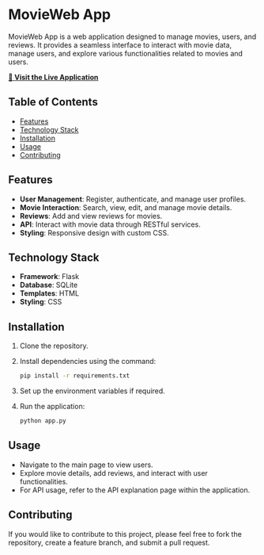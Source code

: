 # MovieWeb App

MovieWeb App is a web application designed to manage movies, users, and reviews. It provides a seamless interface to interact with movie data, manage users, and explore various functionalities related to movies and users.

[**🚀 Visit the Live Application**](https://ludmitr.pythonanywhere.com/)

## Table of Contents

- [Features](#features)
- [Technology Stack](#technology-stack)
- [Installation](#installation)
- [Usage](#usage)
- [Contributing](#contributing)


## Features

- **User Management**: Register, authenticate, and manage user profiles.
- **Movie Interaction**: Search, view, edit, and manage movie details.
- **Reviews**: Add and view reviews for movies.
- **API**: Interact with movie data through RESTful services.
- **Styling**: Responsive design with custom CSS.

## Technology Stack

- **Framework**: Flask
- **Database**: SQLite
- **Templates**: HTML
- **Styling**: CSS

## Installation

1. Clone the repository.
2. Install dependencies using the command:

   ```bash
   pip install -r requirements.txt
   ```

3. Set up the environment variables if required.
4. Run the application:

   ```bash
   python app.py
   ```

## Usage

- Navigate to the main page to view users.
- Explore movie details, add reviews, and interact with user functionalities.
- For API usage, refer to the API explanation page within the application.

## Contributing

If you would like to contribute to this project, please feel free to fork the repository, create a feature branch, and submit a pull request.

